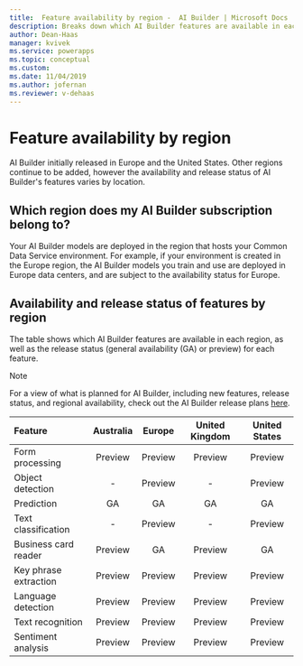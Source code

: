 ```yaml
---
title:  Feature availability by region -  AI Builder | Microsoft Docs
description: Breaks down which AI Builder features are available in each region. Lists the release status for each feature by region.
author: Dean-Haas
manager: kvivek
ms.service: powerapps
ms.topic: conceptual
ms.custom: 
ms.date: 11/04/2019
ms.author: jofernan
ms.reviewer: v-dehaas
---
```


# Feature availability by region

AI Builder initially released in Europe and the United States. Other regions continue to be added, however the availability and release status of AI Builder's features varies by location.

## Which region does my AI Builder subscription belong to?

Your AI Builder models are deployed in the region that hosts your Common Data Service environment. For example, if your environment is created in the Europe region, the AI Builder models you train and use are deployed in Europe data centers, and are subject to the availability status for Europe.  

## Availability and release status of features by region

The table shows which AI Builder features are available in each region, as well as the release status (general availability (GA) or preview) for each feature.  

> [!NOTE]
> For a view of what is planned for AI Builder, including new features, release status, and regional availability, check out the AI Builder release plans [here](https://go.microsoft.com/fwlink/?linkid=2102828).


|Feature |Australia |Europe |United Kingdom  |United States |
|:-------|:-------:|:-------:|:-------:|:-------:|
|Form processing |Preview |Preview |Preview |Preview |
|Object detection|-|Preview |-|Preview |
|Prediction|GA|GA|GA|GA|
|Text classification|-|Preview |-|Preview |
|Business card reader    |Preview |GA|Preview |GA|
|Key phrase extraction |Preview |Preview |Preview |Preview |
|Language detection |Preview |Preview |Preview |Preview |
|Text recognition   |Preview |Preview |Preview |Preview |
|Sentiment analysis |Preview |Preview |Preview |Preview |


